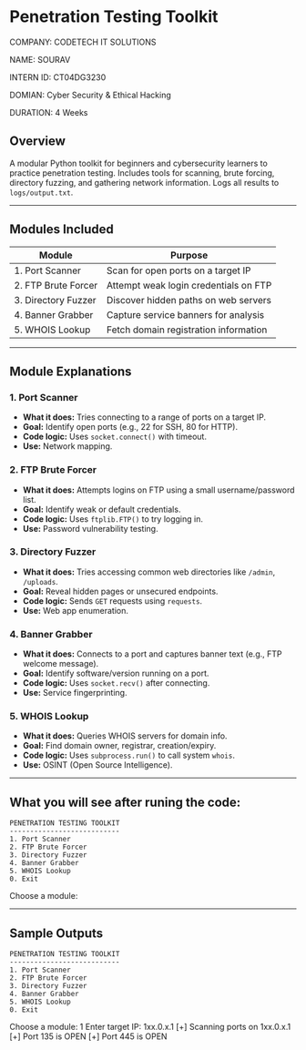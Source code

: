 # Penetration Testing Toolkit

COMPANY: CODETECH IT SOLUTIONS

NAME: SOURAV

INTERN ID: CT04DG3230

DOMIAN: Cyber Security & Ethical Hacking

DURATION: 4 Weeks

## Overview 

A modular Python toolkit for beginners and cybersecurity learners to practice penetration testing. Includes tools for scanning, brute forcing, directory fuzzing, and gathering network information. Logs all results to `logs/output.txt`.

---

## Modules Included

| Module             | Purpose                                |
|--------------------|----------------------------------------|
| 1. Port Scanner     | Scan for open ports on a target IP     |
| 2. FTP Brute Forcer | Attempt weak login credentials on FTP  |
| 3. Directory Fuzzer | Discover hidden paths on web servers   |
| 4. Banner Grabber   | Capture service banners for analysis   |
| 5. WHOIS Lookup     | Fetch domain registration information  |

---

## Module Explanations

### 1. **Port Scanner**
- **What it does:** Tries connecting to a range of ports on a target IP.
- **Goal:** Identify open ports (e.g., 22 for SSH, 80 for HTTP).
- **Code logic:** Uses `socket.connect()` with timeout.
- **Use:** Network mapping.

### 2. **FTP Brute Forcer**
- **What it does:** Attempts logins on FTP using a small username/password list.
- **Goal:** Identify weak or default credentials.
- **Code logic:** Uses `ftplib.FTP()` to try logging in.
- **Use:** Password vulnerability testing.

### 3. **Directory Fuzzer**
- **What it does:** Tries accessing common web directories like `/admin`, `/uploads`.
- **Goal:** Reveal hidden pages or unsecured endpoints.
- **Code logic:** Sends `GET` requests using `requests`.
- **Use:** Web app enumeration.

### 4. **Banner Grabber**
- **What it does:** Connects to a port and captures banner text (e.g., FTP welcome message).
- **Goal:** Identify software/version running on a port.
- **Code logic:** Uses `socket.recv()` after connecting.
- **Use:** Service fingerprinting.

### 5. **WHOIS Lookup**
- **What it does:** Queries WHOIS servers for domain info.
- **Goal:** Find domain owner, registrar, creation/expiry.
- **Code logic:** Uses `subprocess.run()` to call system `whois`.
- **Use:** OSINT (Open Source Intelligence).

---

## What you will see after runing the code:

    PENETRATION TESTING TOOLKIT
    ---------------------------
    1. Port Scanner
    2. FTP Brute Forcer
    3. Directory Fuzzer
    4. Banner Grabber
    5. WHOIS Lookup
    0. Exit

Choose a module:

---

## Sample Outputs

    PENETRATION TESTING TOOLKIT
    ---------------------------
    1. Port Scanner
    2. FTP Brute Forcer
    3. Directory Fuzzer
    4. Banner Grabber
    5. WHOIS Lookup
    0. Exit
Choose a module: 1
Enter target IP: 1xx.0.x.1
[+] Scanning ports on 1xx.0.x.1
[+] Port 135 is OPEN
[+] Port 445 is OPEN
